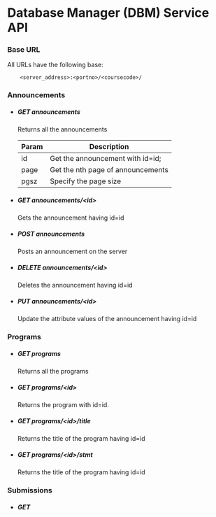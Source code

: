 
# Database Manager (DBM) Service API

### Base URL

All URLs have the following base:
```
    <server_address>:<portno>/<coursecode>/
```



### Announcements

* ##### GET announcements
	Returns all the announcements


  | Param | Description |
  | ----  | ----- |
  | id    | Get the announcement with id=id;|
  | page  | Get the nth page of announcements|
  | pgsz  | Specify the page size |


* ##### GET announcements/&lt;id&gt;
  Gets the announcement having id=id

* ##### POST announcements
  Posts an announcement on the server

* ##### DELETE announcements/&lt;id&gt;
  Deletes the announcement having id=id

* ##### PUT announcements/&lt;id&gt;
  Update the attribute values of the announcement having id=id


### Programs

* ##### GET programs
  Returns all the programs

* ##### GET programs/&lt;id&gt;
  Returns the program with id=id.

* ##### GET programs/&lt;id&gt;/title
  Returns the title of the program having id=id

* ##### GET programs/&lt;id&gt;/stmt
  Returns the title of the program having id=id


### Submissions

* ##### GET 
